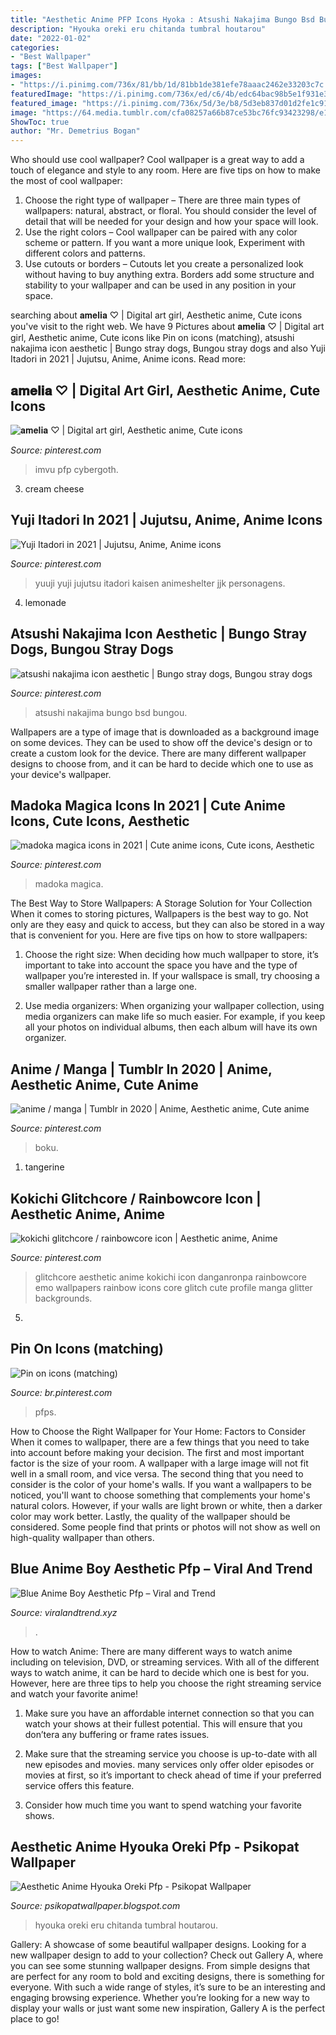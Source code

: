 ```yaml
---
title: "Aesthetic Anime PFP Icons Hyoka : Atsushi Nakajima Bungo Bsd Bungou"
description: "Hyouka oreki eru chitanda tumbral houtarou"
date: "2022-01-02"
categories:
- "Best Wallpaper"
tags: ["Best Wallpaper"]
images:
- "https://i.pinimg.com/736x/81/bb/1d/81bb1de381efe78aaac2462e33203c7c.jpg"
featuredImage: "https://i.pinimg.com/736x/ed/c6/4b/edc64bac98b5e1f931e37b3172472779.jpg"
featured_image: "https://i.pinimg.com/736x/5d/3e/b8/5d3eb837d01d2fe1c910551f9be1b96e.jpg"
image: "https://64.media.tumblr.com/cfa08257a66b87ce53bc76fc93423298/e111496979ea9077-5c/s1280x1920/b6f5e868e5c85de3adc78a1fdc4b25e5d6949356.jpg"
ShowToc: true
author: "Mr. Demetrius Bogan"
---
```



Who should use cool wallpaper?
Cool wallpaper is a great way to add a touch of elegance and style to any room. Here are five tips on how to make the most of cool wallpaper: 
1) Choose the right type of wallpaper – There are three main types of wallpapers: natural, abstract, or floral. You should consider the level of detail that will be needed for your design and how your space will look. 
2) Use the right colors – Cool wallpaper can be paired with any color scheme or pattern. If you want a more unique look, Experiment with different colors and patterns. 
3) Use cutouts or borders – Cutouts let you create a personalized look without having to buy anything extra. Borders add some structure and stability to your wallpaper and can be used in any position in your space.

	

		
searching about 𝐚𝐦𝐞𝐥𝐢𝐚 ♡ | Digital art girl, Aesthetic anime, Cute icons you've visit to the right web. We have 9 Pictures about 𝐚𝐦𝐞𝐥𝐢𝐚 ♡ | Digital art girl, Aesthetic anime, Cute icons like Pin on icons (matching), atsushi nakajima icon aesthetic | Bungo stray dogs, Bungou stray dogs and also Yuji Itadori in 2021 | Jujutsu, Anime, Anime icons. Read more:
		
    
## 𝐚𝐦𝐞𝐥𝐢𝐚 ♡ | Digital Art Girl, Aesthetic Anime, Cute Icons

<img loading=lazy src="https://i.pinimg.com/736x/5d/3e/b8/5d3eb837d01d2fe1c910551f9be1b96e.jpg" onerror="this.onerror=null;this.src='https://tse4.mm.bing.net/th?id=OIP.OIFPKz03zKw45qjNv2XztAHaJ3&amp;pid=15.1';" alt="𝐚𝐦𝐞𝐥𝐢𝐚 ♡ | Digital art girl, Aesthetic anime, Cute icons">

_Source: pinterest.com_

>imvu pfp cybergoth. 

	

3. cream cheese 

    
## Yuji Itadori In 2021 | Jujutsu, Anime, Anime Icons

<img loading=lazy src="https://i.pinimg.com/736x/7f/0f/80/7f0f807654c89e5ec7c4c1b97f1deb6a.jpg" onerror="this.onerror=null;this.src='https://tse3.mm.bing.net/th?id=OIP.oGgiSTJV27nId_K8IN222AHaHa&amp;pid=15.1';" alt="Yuji Itadori in 2021 | Jujutsu, Anime, Anime icons">

_Source: pinterest.com_

>yuuji yuji jujutsu itadori kaisen animeshelter jjk personagens. 

	

4. lemonade 

    
## Atsushi Nakajima Icon Aesthetic | Bungo Stray Dogs, Bungou Stray Dogs

<img loading=lazy src="https://i.pinimg.com/736x/0d/16/24/0d16243aaf94169772de1a8df8aeea14.jpg" onerror="this.onerror=null;this.src='https://tse4.mm.bing.net/th?id=OIP.jO26UI2eiC30Z1J8akHDQAHaHa&amp;pid=15.1';" alt="atsushi nakajima icon aesthetic | Bungo stray dogs, Bungou stray dogs">

_Source: pinterest.com_

>atsushi nakajima bungo bsd bungou. 

	

Wallpapers are a type of image that is downloaded as a background image on some devices. They can be used to show off the device's design or to create a custom look for the device. There are many different wallpaper designs to choose from, and it can be hard to decide which one to use as your device's wallpaper.

    
## Madoka Magica Icons In 2021 | Cute Anime Icons, Cute Icons, Aesthetic

<img loading=lazy src="https://i.pinimg.com/736x/38/98/cf/3898cf550cc9be142f23c21a7d32e163.jpg" onerror="this.onerror=null;this.src='https://tse2.mm.bing.net/th?id=OIP.W_Kylm7zq7lXGiVIfL552AHaHa&amp;pid=15.1';" alt="madoka magica icons in 2021 | Cute anime icons, Cute icons, Aesthetic">

_Source: pinterest.com_

>madoka magica. 

	

The Best Way to Store Wallpapers: A Storage Solution for Your Collection
When it comes to storing pictures, Wallpapers is the best way to go. Not only are they easy and quick to access, but they can also be stored in a way that is convenient for you. Here are five tips on how to store wallpapers:
1) Choose the right size: When deciding how much wallpaper to store, it’s important to take into account the space you have and the type of wallpaper you’re interested in. If your wallspace is small, try choosing a smaller wallpaper rather than a large one.

2) Use media organizers: When organizing your wallpaper collection, using media organizers can make life so much easier. For example, if you keep all your photos on individual albums, then each album will have its own organizer.

    
## Anime / Manga | Tumblr In 2020 | Anime, Aesthetic Anime, Cute Anime

<img loading=lazy src="https://i.pinimg.com/736x/81/65/bf/8165bf11512c39d7b832d8134a021890.jpg" onerror="this.onerror=null;this.src='https://tse3.mm.bing.net/th?id=OIP.6S8nJgCf_StB6CNvJBqUVAHaHa&amp;pid=15.1';" alt="anime / manga | Tumblr in 2020 | Anime, Aesthetic anime, Cute anime">

_Source: pinterest.com_

>boku. 

	

1. tangerine 

    
## Kokichi Glitchcore / Rainbowcore Icon | Aesthetic Anime, Anime

<img loading=lazy src="https://i.pinimg.com/736x/ed/c6/4b/edc64bac98b5e1f931e37b3172472779.jpg" onerror="this.onerror=null;this.src='https://tse4.mm.bing.net/th?id=OIP.CMLpdVntF6O7Bo0fKdS__gHaHa&amp;pid=15.1';" alt="kokichi glitchcore / rainbowcore icon | Aesthetic anime, Anime">

_Source: pinterest.com_

>glitchcore aesthetic anime kokichi icon danganronpa rainbowcore emo wallpapers rainbow icons core glitch cute profile manga glitter backgrounds. 

	

5.

    
## Pin On Icons (matching)

<img loading=lazy src="https://i.pinimg.com/736x/98/64/be/9864becd7d9fc99f9b4b372897bef707.jpg" onerror="this.onerror=null;this.src='https://tse3.mm.bing.net/th?id=OIP.u5SokwISORdvIERdT8JfswHaHa&amp;pid=15.1';" alt="Pin on icons (matching)">

_Source: br.pinterest.com_

>pfps. 

	

How to Choose the Right Wallpaper for Your Home: Factors to Consider
When it comes to wallpaper, there are a few things that you need to take into account before making your decision. The first and most important factor is the size of your room. A wallpaper with a large image will not fit well in a small room, and vice versa. 
The second thing that you need to consider is the color of your home's walls. If you want a wallpapers to be noticed, you'll want to choose something that complements your home's natural colors. However, if your walls are light brown or white, then a darker color may work better. 
Lastly, the quality of the wallpaper should be considered. Some people find that prints or photos will not show as well on high-quality wallpaper than others.

    
## Blue Anime Boy Aesthetic Pfp – Viral And Trend

<img loading=lazy src="https://i.pinimg.com/736x/81/bb/1d/81bb1de381efe78aaac2462e33203c7c.jpg" onerror="this.onerror=null;this.src='https://tse2.mm.bing.net/th?id=OIP.bokHn_fRcq-h2R3iWu5UHQHaKl&amp;pid=15.1';" alt="Blue Anime Boy Aesthetic Pfp – Viral and Trend">

_Source: viralandtrend.xyz_

>. 

	

How to watch Anime: There are many different ways to watch anime including on television, DVD, or streaming services.
With all of the different ways to watch anime, it can be hard to decide which one is best for you. However, here are three tips to help you choose the right streaming service and watch your favorite anime!
1. Make sure you have an affordable internet connection so that you can watch your shows at their fullest potential. This will ensure that you don’tera any buffering or frame rates issues.

2. Make sure that the streaming service you choose is up-to-date with all new episodes and movies. many services only offer older episodes or movies at first, so it’s important to check ahead of time if your preferred service offers this feature.

3. Consider how much time you want to spend watching your favorite shows.

    
## Aesthetic Anime Hyouka Oreki Pfp - Psikopat Wallpaper

<img loading=lazy src="https://64.media.tumblr.com/cfa08257a66b87ce53bc76fc93423298/e111496979ea9077-5c/s1280x1920/b6f5e868e5c85de3adc78a1fdc4b25e5d6949356.jpg" onerror="this.onerror=null;this.src='https://tse4.mm.bing.net/th?id=OIP.fE8tBxySG36AiswyPK7PlwHaHZ&amp;pid=15.1';" alt="Aesthetic Anime Hyouka Oreki Pfp - Psikopat Wallpaper">

_Source: psikopatwallpaper.blogspot.com_

>hyouka oreki eru chitanda tumbral houtarou. 

	

Gallery: A showcase of some beautiful wallpaper designs.
Looking for a new wallpaper design to add to your collection? Check out Gallery A, where you can see some stunning wallpaper designs. From simple designs that are perfect for any room to bold and exciting designs, there is something for everyone. With such a wide range of styles, it’s sure to be an interesting and engaging browsing experience. Whether you’re looking for a new way to display your walls or just want some new inspiration, Gallery A is the perfect place to go!





	
	
